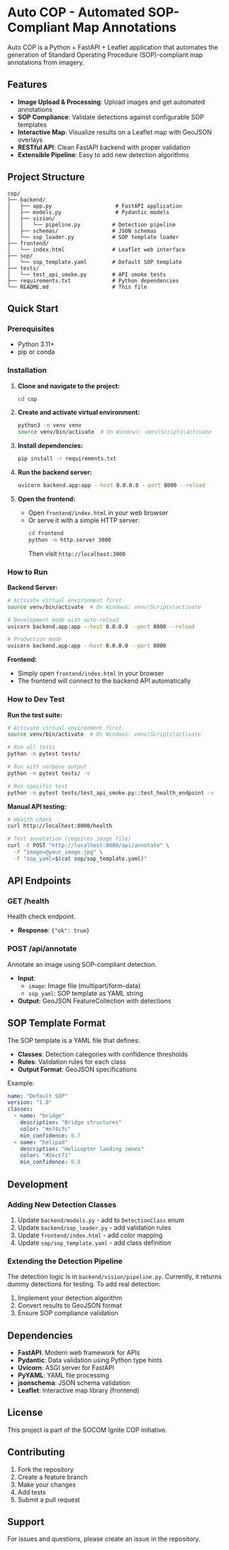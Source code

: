 # Auto COP - Automated SOP-Compliant Map Annotations

Auto COP is a Python + FastAPI + Leaflet application that automates the generation of Standard Operating Procedure (SOP)-compliant map annotations from imagery.

## Features

- **Image Upload & Processing**: Upload images and get automated annotations
- **SOP Compliance**: Validate detections against configurable SOP templates
- **Interactive Map**: Visualize results on a Leaflet map with GeoJSON overlays
- **RESTful API**: Clean FastAPI backend with proper validation
- **Extensible Pipeline**: Easy to add new detection algorithms

## Project Structure

```
cop/
├── backend/
│   ├── app.py                    # FastAPI application
│   ├── models.py                 # Pydantic models
│   ├── vision/
│   │   └── pipeline.py          # Detection pipeline
│   ├── schemas/                 # JSON schemas
│   └── sop_loader.py            # SOP template loader
├── frontend/
│   └── index.html               # Leaflet web interface
├── sop/
│   └── sop_template.yaml        # Default SOP template
├── tests/
│   └── test_api_smoke.py        # API smoke tests
├── requirements.txt             # Python dependencies
└── README.md                    # This file
```

## Quick Start

### Prerequisites

- Python 3.11+
- pip or conda

### Installation

1. **Clone and navigate to the project:**
   ```bash
   cd cop
   ```

2. **Create and activate virtual environment:**
   ```bash
   python3 -m venv venv
   source venv/bin/activate  # On Windows: venv\Scripts\activate
   ```

3. **Install dependencies:**
   ```bash
   pip install -r requirements.txt
   ```

4. **Run the backend server:**
   ```bash
   uvicorn backend.app:app --host 0.0.0.0 --port 8000 --reload
   ```

5. **Open the frontend:**
   - Open `frontend/index.html` in your web browser
   - Or serve it with a simple HTTP server:
     ```bash
     cd frontend
     python -m http.server 3000
     ```
     Then visit `http://localhost:3000`

### How to Run

**Backend Server:**
```bash
# Activate virtual environment first
source venv/bin/activate  # On Windows: venv\Scripts\activate

# Development mode with auto-reload
uvicorn backend.app:app --host 0.0.0.0 --port 8000 --reload

# Production mode
uvicorn backend.app:app --host 0.0.0.0 --port 8000
```

**Frontend:**
- Simply open `frontend/index.html` in your browser
- The frontend will connect to the backend API automatically

### How to Dev Test

**Run the test suite:**
```bash
# Activate virtual environment first
source venv/bin/activate  # On Windows: venv\Scripts\activate

# Run all tests
python -m pytest tests/

# Run with verbose output
python -m pytest tests/ -v

# Run specific test
python -m pytest tests/test_api_smoke.py::test_health_endpoint -v
```

**Manual API testing:**
```bash
# Health check
curl http://localhost:8000/health

# Test annotation (requires image file)
curl -X POST "http://localhost:8000/api/annotate" \
  -F "image=@your_image.jpg" \
  -F "sop_yaml=$(cat sop/sop_template.yaml)"
```

## API Endpoints

### GET /health
Health check endpoint.
- **Response**: `{"ok": true}`

### POST /api/annotate
Annotate an image using SOP-compliant detection.
- **Input**: 
  - `image`: Image file (multipart/form-data)
  - `sop_yaml`: SOP template as YAML string
- **Output**: GeoJSON FeatureCollection with detections

## SOP Template Format

The SOP template is a YAML file that defines:
- **Classes**: Detection categories with confidence thresholds
- **Rules**: Validation rules for each class
- **Output Format**: GeoJSON specifications

Example:
```yaml
name: "Default SOP"
version: "1.0"
classes:
  - name: "bridge"
    description: "Bridge structures"
    color: "#e74c3c"
    min_confidence: 0.7
  - name: "helipad"
    description: "Helicopter landing zones"
    color: "#2ecc71"
    min_confidence: 0.8
```

## Development

### Adding New Detection Classes

1. Update `backend/models.py` - add to `DetectionClass` enum
2. Update `backend/sop_loader.py` - add validation rules
3. Update `frontend/index.html` - add color mapping
4. Update `sop/sop_template.yaml` - add class definition

### Extending the Detection Pipeline

The detection logic is in `backend/vision/pipeline.py`. Currently, it returns dummy detections for testing. To add real detection:

1. Implement your detection algorithm
2. Convert results to GeoJSON format
3. Ensure SOP compliance validation

## Dependencies

- **FastAPI**: Modern web framework for APIs
- **Pydantic**: Data validation using Python type hints
- **Uvicorn**: ASGI server for FastAPI
- **PyYAML**: YAML file processing
- **jsonschema**: JSON schema validation
- **Leaflet**: Interactive map library (frontend)

## License

This project is part of the SOCOM Ignite COP initiative.

## Contributing

1. Fork the repository
2. Create a feature branch
3. Make your changes
4. Add tests
5. Submit a pull request

## Support

For issues and questions, please create an issue in the repository.
